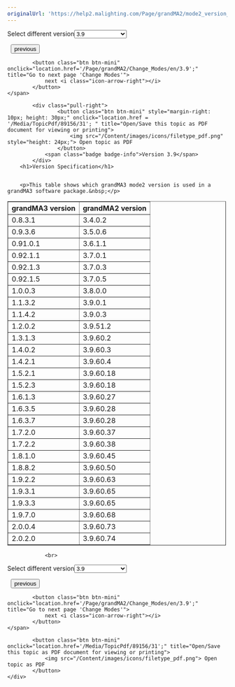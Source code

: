 ```yaml
---
originalUrl: 'https://help2.malighting.com/Page/grandMA2/mode2_version_specification/en/3.9'
---
```


<div class="topic-navigation">

<div class="pull-right">
	<span class="pull-left">


<div class="pull-left">
<form action="/Topic/SetCurrentVersionNumber" class="form-inline" id="frmTagSelector" method="post">	<span class="form-mini">
		<div class="input-prepend"><span class="add-on">Select different version</span><select autocomplete="off" id="versionNumberId" name="versionNumberId" onchange="$(this).closest('#frmTagSelector').submit();" style="width: 120px;"><option value="">- latest -</option>
<option value="6">3.3</option>
<option value="14">3.4</option>
<option value="18">3.5</option>
<option value="21">3.6</option>
<option value="23">3.7</option>
<option value="27">3.8</option>
<option selected="selected" value="31">3.9</option>
</select></div>
		<input data-val="true" data-val-number="The field Int32 must be a number." data-val-required="The Int32 field is required." id="ProductId" name="ProductId" type="hidden" value="27">
		<input id="CurrentGuid" name="CurrentGuid" type="hidden" value="56aa0390-dd75-402c-b381-9714d692749c">
	</span>
</form></div>&nbsp;	</span>
	<span class="pull-right" style="white-space: nowrap;">
			<button class="btn btn-mini" onclick="location.href='/Page/grandMA2/mode2_grandMA3_settings/en/3.9'; " title="Go to previous page 'grandMA3 Settings'">
				<i class="icon-arrow-left"></i> previous
			</button>

			<button class="btn btn-mini" onclick="location.href='/Page/grandMA2/Change_Modes/en/3.9';" title="Go to next page 'Change Modes'">
				next <i class="icon-arrow-right"></i> 
			</button>
	</span>
</div>
<div class="clear-fix" style="margin-bottom: 10px"></div>
</div>

		
			<div class="pull-right">
					<button class="btn btn-mini" style="margin-right: 10px; height: 30px;" onclick="location.href = '/Media/TopicPdf/89156/31'; " title="Open/Save this topic as PDF document for viewing or printing">
						<img src="/Content/images/icons/filetype_pdf.png" style="height: 24px;"> Open topic as PDF
					</button>
				<span class="badge badge-info">Version 3.9</span>
			</div>
		<h1>Version Specification</h1>


		<p>This table shows which grandMA3 mode2 version is used in a grandMA3 software package.&nbsp;</p>

<table border="1" cellpadding="1" cellspacing="1" style="width:500px">
	<thead>
		<tr>
			<th scope="col">grandMA3 version</th>
			<th scope="col">grandMA2 version</th>
		</tr>
	</thead>
	<tbody>
		<tr>
			<td>0.8.3.1</td>
			<td>3.4.0.2</td>
		</tr>
		<tr>
			<td>0.9.3.6</td>
			<td>3.5.0.6</td>
		</tr>
		<tr>
			<td>0.91.0.1</td>
			<td>3.6.1.1</td>
		</tr>
		<tr>
			<td>0.92.1.1</td>
			<td>3.7.0.1</td>
		</tr>
		<tr>
			<td>0.92.1.3</td>
			<td>3.7.0.3</td>
		</tr>
		<tr>
			<td>0.92.1.5</td>
			<td>3.7.0.5</td>
		</tr>
		<tr>
			<td>1.0.0.3</td>
			<td>3.8.0.0</td>
		</tr>
		<tr>
			<td>1.1.3.2</td>
			<td>3.9.0.1</td>
		</tr>
		<tr>
			<td>1.1.4.2</td>
			<td>3.9.0.3</td>
		</tr>
		<tr>
			<td>1.2.0.2</td>
			<td>3.9.51.2</td>
		</tr>
		<tr>
			<td>1.3.1.3</td>
			<td>3.9.60.2</td>
		</tr>
		<tr>
			<td>1.4.0.2</td>
			<td>3.9.60.3</td>
		</tr>
		<tr>
			<td>1.4.2.1</td>
			<td>3.9.60.4</td>
		</tr>
		<tr>
			<td>1.5.2.1</td>
			<td>3.9.60.18</td>
		</tr>
		<tr>
			<td>1.5.2.3</td>
			<td>3.9.60.18</td>
		</tr>
		<tr>
			<td>1.6.1.3</td>
			<td>3.9.60.27</td>
		</tr>
		<tr>
			<td>1.6.3.5</td>
			<td>3.9.60.28</td>
		</tr>
		<tr>
			<td>1.6.3.7</td>
			<td>3.9.60.28</td>
		</tr>
		<tr>
			<td>1.7.2.0</td>
			<td>3.9.60.37</td>
		</tr>
		<tr>
			<td>1.7.2.2</td>
			<td>3.9.60.38</td>
		</tr>
		<tr>
			<td>1.8.1.0</td>
			<td>3.9.60.45</td>
		</tr>
		<tr>
			<td>1.8.8.2</td>
			<td>3.9.60.50</td>
		</tr>
		<tr>
			<td>1.9.2.2</td>
			<td>3.9.60.63</td>
		</tr>
		<tr>
			<td>1.9.3.1</td>
			<td>3.9.60.65</td>
		</tr>
		<tr>
			<td>1.9.3.3</td>
			<td>3.9.60.65</td>
		</tr>
		<tr>
			<td>1.9.7.0</td>
			<td>3.9.60.68</td>
		</tr>
		<tr>
			<td>2.0.0.4</td>
			<td>3.9.60.73</td>
		</tr>
		<tr>
			<td>2.0.2.0</td>
			<td>3.9.60.74</td>
		</tr>
	</tbody>
</table>


				<br>
<div class="topic-navigation">

<div class="pull-right">
	<span class="pull-left">


<div class="pull-left">
<form action="/Topic/SetCurrentVersionNumber" class="form-inline" id="frmTagSelector" method="post">	<span class="form-mini">
		<div class="input-prepend"><span class="add-on">Select different version</span><select autocomplete="off" id="versionNumberId" name="versionNumberId" onchange="$(this).closest('#frmTagSelector').submit();" style="width: 120px;"><option value="">- latest -</option>
<option value="6">3.3</option>
<option value="14">3.4</option>
<option value="18">3.5</option>
<option value="21">3.6</option>
<option value="23">3.7</option>
<option value="27">3.8</option>
<option selected="selected" value="31">3.9</option>
</select></div>
		<input data-val="true" data-val-number="The field Int32 must be a number." data-val-required="The Int32 field is required." id="ProductId" name="ProductId" type="hidden" value="27">
		<input id="CurrentGuid" name="CurrentGuid" type="hidden" value="56aa0390-dd75-402c-b381-9714d692749c">
	</span>
</form></div>&nbsp;	</span>
	<span class="pull-right" style="white-space: nowrap;">
			<button class="btn btn-mini" onclick="location.href='/Page/grandMA2/mode2_grandMA3_settings/en/3.9'; " title="Go to previous page 'grandMA3 Settings'">
				<i class="icon-arrow-left"></i> previous
			</button>

			<button class="btn btn-mini" onclick="location.href='/Page/grandMA2/Change_Modes/en/3.9';" title="Go to next page 'Change Modes'">
				next <i class="icon-arrow-right"></i> 
			</button>
	</span>
</div>
	<div class="clear-fix"></div>
	<div class="pull-right">
	
			<button class="btn btn-mini" onclick="location.href='/Media/TopicPdf/89156/31';" title="Open/Save this topic as PDF document for viewing or printing">
				<img src="/Content/images/icons/filetype_pdf.png"> Open topic as PDF
			</button>
	</div>
<div class="clear-fix" style="margin-bottom: 10px"></div>
</div>

	
